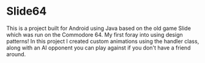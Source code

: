 # Slide64
This is a project built for Android using Java based on the old game Slide which was run on the Commodore 64.
My first foray into using design patterns! In this project I created custom animations using the handler class, along with an AI opponent you can play against if you don't have a friend around.
